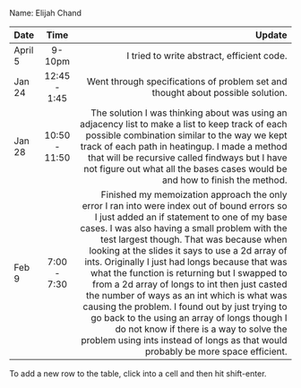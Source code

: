 Name: Elijah Chand

| Date    |     Time      |                                                                                                                                                                                                                                                                                                                                                                                                                                                                                                                                                                                                                                                                                                                            Update |
|:--------|:-------------:|----------------------------------------------------------------------------------------------------------------------------------------------------------------------------------------------------------------------------------------------------------------------------------------------------------------------------------------------------------------------------------------------------------------------------------------------------------------------------------------------------------------------------------------------------------------------------------------------------------------------------------------------------------------------------------------------------------------------------------:|
| April 5 |    9-10pm     |                                                                                                                                                                                                                                                                                                                                                                                                                                                                                                                                                                                                                                                                                        I tried to write abstract, efficient code. |
| Jan 24  | 12:45 - 1:45  |                                                                                                                                                                                                                                                                                                                                                                                                                                                                                                                                                                                                                                                   Went through specifications of problem set and thought about possible solution. |
| Jan 28  | 10:50 - 11:50 |                                                                                                                                                                                                                                                                                                                                                                                              The solution I was thinking about was using an adjacency list to make a list to keep track of each possible combination similar to the way we kept track of each path in heatingup. I made a method that will be recursive called findways but I have not figure out what all the bases cases would be and how to finish the method. |
| Feb 9   |  7:00 - 7:30  | Finished my memoization approach the only error I ran into were index out of bound errors so I just added an if statement to one of my base cases. I was also having a small problem with the test largest though. That was because when looking at the slides it says to use a 2d array of ints. Originally I just had longs because that was what the function is returning but I swapped to from a 2d array of longs to int then just casted the number of ways as an int which is what was causing the problem.  I found out by just trying to go back to the using an array of longs though I do not know if there is a way to solve the problem using ints instead of longs as that would probably be more space efficient. |


To add a new row to the table, click into a cell and then hit shift-enter.